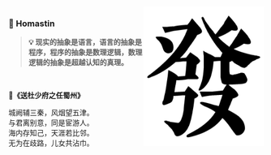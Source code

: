 <img align="right" src="https://github.com/Homastin/homastin/blob/master/zen-logo.png" alt="发" width="238px" height="275px" />

### 🦊 Homastin

> **💡 现实的抽象是语言，语言的抽象是程序，程序的抽象是数理逻辑，数理逻辑的抽象是超越认知的真理。**

<br />

**🚀《送杜少府之任蜀州》**

城阙辅三秦，风烟望五津。<br />
与君离别意，同是宦游人。<br />
海内存知己，天涯若比邻。<br />
无为在歧路，儿女共沾巾。
